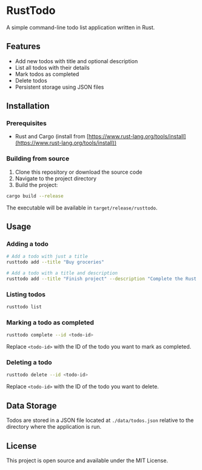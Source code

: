 # RustTodo

A simple command-line todo list application written in Rust.

## Features

- Add new todos with title and optional description
- List all todos with their details
- Mark todos as completed
- Delete todos
- Persistent storage using JSON files

## Installation

### Prerequisites

- Rust and Cargo (install from [https://www.rust-lang.org/tools/install](https://www.rust-lang.org/tools/install))

### Building from source

1. Clone this repository or download the source code
2. Navigate to the project directory
3. Build the project:

```bash
cargo build --release
```

The executable will be available in `target/release/rusttodo`.

## Usage

### Adding a todo

```bash
# Add a todo with just a title
rusttodo add --title "Buy groceries"

# Add a todo with a title and description
rusttodo add --title "Finish project" --description "Complete the Rust todo list project by Friday"
```

### Listing todos

```bash
rusttodo list
```

### Marking a todo as completed

```bash
rusttodo complete --id <todo-id>
```

Replace `<todo-id>` with the ID of the todo you want to mark as completed.

### Deleting a todo

```bash
rusttodo delete --id <todo-id>
```

Replace `<todo-id>` with the ID of the todo you want to delete.

## Data Storage

Todos are stored in a JSON file located at `./data/todos.json` relative to the directory where the application is run.

## License

This project is open source and available under the MIT License.
